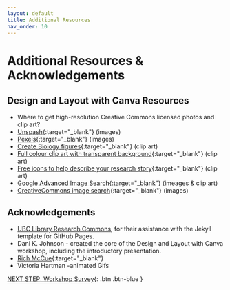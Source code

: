 ```yaml
---
layout: default
title: Additional Resources
nav_order: 10
---
```

# Additional Resources & Acknowledgements

## Design and Layout with Canva Resources
-   Where to get high-resolution Creative Commons licensed photos and clip art? 
   -   [Unspash](https://unsplash.com){:target="_blank"} (images)
   -   [Pexels](https://www.pexels.com){:target="_blank"} (images)
   -   [Create Biology figures](http://BioRender.com){:target="_blank"} (clip art)
   -   [Full colour clip art with transparent background](https://vectorstock.com){:target="_blank"} (clip art)
   -   [Free icons to help describe your research story](https://thenounproject.com){:target="_blank"} (clip art)
   -   [Google Advanced Image Search](https://www.google.ca/advanced_image_search){:target="_blank"} (imeages & clip art)
   -   [CreativeCommons image search](https://search.creativecommons.org/){:target="_blank"} (images)

## Acknowledgements

- [UBC Library Research Commons](https://github.com/ubc-library-rc/), for their assistance with the Jekyll template for GitHub Pages.
- Dani K. Johnson - created the core of the Design and Layout with Canva workshop, including the introductory presentation.
- [Rich McCue](https://richmccue.com/){:target="_blank"}
- Victoria Hartman -animated Gifs 

[NEXT STEP: Workshop Survey](workshop-survey.html){: .btn .btn-blue }
